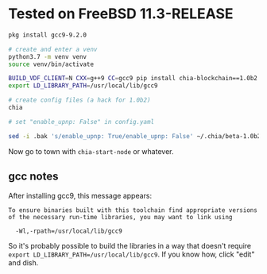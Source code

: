 # Tested on FreeBSD 11.3-RELEASE

```bash
pkg install gcc9-9.2.0

# create and enter a venv
python3.7 -m venv venv
source venv/bin/activate

BUILD_VDF_CLIENT=N CXX=g++9 CC=gcc9 pip install chia-blockchain==1.0b2  # takes a while, builds a lot
export LD_LIBRARY_PATH=/usr/local/lib/gcc9

# create config files (a hack for 1.0b2)
chia

# set "enable_upnp: False" in config.yaml

sed -i .bak 's/enable_upnp: True/enable_upnp: False' ~/.chia/beta-1.0b2/config/config.yaml

```

Now go to town with `chia-start-node` or whatever.

## gcc notes

After installing gcc9, this message appears:

```
To ensure binaries built with this toolchain find appropriate versions
of the necessary run-time libraries, you may want to link using

  -Wl,-rpath=/usr/local/lib/gcc9
```

So it's probably possible to build the libraries in a way that doesn't require `export LD_LIBRARY_PATH=/usr/local/lib/gcc9`. If you know how, click "edit" and dish.